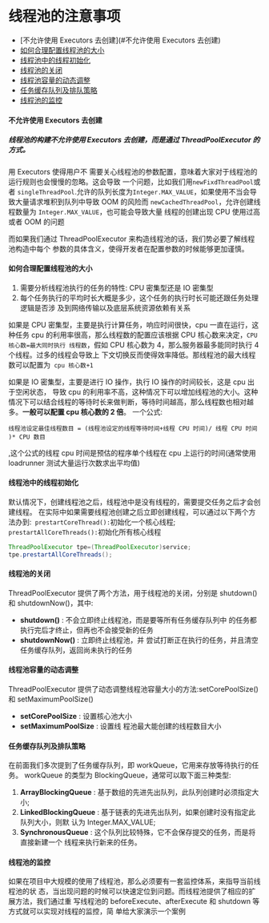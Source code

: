 # 线程池的注意事项

- [不允许使用 Executors 去创建](#不允许使用 Executors 去创建)
- [如何合理配置线程池的大小](#如何合理配置线程池的大小)
- [线程池中的线程初始化](#线程池中的线程初始化)
- [线程池的关闭](#线程池的关闭)
- [线程池容量的动态调整](#线程池容量的动态调整)
- [任务缓存队列及排队策略](#任务缓存队列及排队策略)
- [线程池的监控](#线程池的监控)

#### 不允许使用 Executors 去创建

##### 线程池的构建不允许使用 Executors 去创建，而是通过 ThreadPoolExecutor 的方式。

用 Executors 使得用户不 需要关心线程池的参数配置，意味着大家对于线程池的运行规则也会慢慢的忽略。这会导致 一个问题，比如我们用` newFixdThreadPool `或者 `singleThreadPool`.允许的队列长度为`Integer.MAX_VALUE`，如果使用不当会导致大量请求堆积到队列中导致 OOM 的风险而 `newCachedThreadPool`，允许创建线程数量为 `Integer.MAX_VALUE`，也可能会导致大量 线程的创建出现 CPU 使用过高或者 OOM 的问题

而如果我们通过 ThreadPoolExecutor 来构造线程池的话，我们势必要了解线程池构造中每个 参数的具体含义，使得开发者在配置参数的时候能够更加谨慎。

#### 如何合理配置线程池的大小

1. 需要分析线程池执行的任务的特性: CPU 密集型还是 IO 密集型
2. 每个任务执行的平均时长大概是多少，这个任务的执行时长可能还跟任务处理逻辑是否涉 及到网络传输以及底层系统资源依赖有关系

如果是 CPU 密集型，主要是执行计算任务，响应时间很快，cpu 一直在运行，这种任务 cpu 的利用率很高，那么线程数的配置应该根据 CPU 核心数来决定，`CPU 核心数=最大同时执行 线程数`，假如 CPU 核心数为 4，那么服务器最多能同时执行 4 个线程。过多的线程会导致上 下文切换反而使得效率降低。那线程池的最大线程数可以配置为` cpu 核心数+1`

如果是 IO 密集型，主要是进行 IO 操作，执行 IO 操作的时间较长，这是 cpu 出于空闲状态， 导致 cpu 的利用率不高，这种情况下可以增加线程池的大小。这种情况下可以结合线程的等待时长来做判断，等待时间越高，那么线程数也相对越多。**一般可以配置 cpu 核心数的 2 倍**。 一个公式:

```线程池设定最佳线程数目 = (线程池设定的线程等待时间+线程 CPU 时间)/ 线程 CPU 时间 )* CPU 数目```

,这个公式的线程 cpu 时间是预估的程序单个线程在 cpu 上运行的时间(通常使用 loadrunner 测试大量运行次数求出平均值)

#### 线程池中的线程初始化

默认情况下，创建线程池之后，线程池中是没有线程的，需要提交任务之后才会创建线程。 在实际中如果需要线程池创建之后立即创建线程，可以通过以下两个方法办到:` prestartCoreThread():`初始化一个核心线程; `prestartAllCoreThreads():`初始化所有核心线程

```java
ThreadPoolExecutor tpe=(ThreadPoolExecutor)service;
tpe.prestartAllCoreThreads();
```

#### 线程池的关闭

ThreadPoolExecutor 提供了两个方法，用于线程池的关闭，分别是 shutdown()和 shutdownNow()，其中:

- **shutdown()** : 不会立即终止线程池，而是要等所有任务缓存队列中 的任务都执行完后才终止，但再也不会接受新的任务 
- **shutdownNow()** : 立即终止线程池，并 尝试打断正在执行的任务，并且清空任务缓存队列，返回尚未执行的任务

#### 线程池容量的动态调整

ThreadPoolExecutor 提供了动态调整线程池容量大小的方法:setCorePoolSize()和 setMaximumPoolSize()

- **setCorePoolSize** : 设置核心池大小 
- **setMaximumPoolSize** : 设置线 程池最大能创建的线程数目大小

#### 任务缓存队列及排队策略

在前面我们多次提到了任务缓存队列，即 workQueue，它用来存放等待执行的任务。 workQueue 的类型为 BlockingQueue，通常可以取下面三种类型:

1. **ArrayBlockingQueue** : 基于数组的先进先出队列，此队列创建时必须指定大小;
2. **LinkedBlockingQueue** : 基于链表的先进先出队列，如果创建时没有指定此队列大小，则默
认为 Integer.MAX_VALUE;
3. **SynchronousQueue** : 这个队列比较特殊，它不会保存提交的任务，而是将直接新建一个
线程来执行新来的任务。

#### 线程池的监控

如果在项目中大规模的使用了线程池，那么必须要有一套监控体系，来指导当前线程池的状 态，当出现问题的时候可以快速定位到问题。而线程池提供了相应的扩展方法，我们通过重 写线程池的 beforeExecute、afterExecute 和 shutdown 等方式就可以实现对线程的监控，简 单给大家演示一个案例